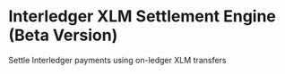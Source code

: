 # Interledger XLM Settlement Engine (Beta Version)
Settle Interledger payments using on-ledger XLM transfers
